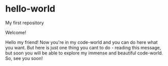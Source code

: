 # hello-world
My first repository

Welcome!

Hello my friend! Now you're in my code-world and you can do here what you want.
But here is just one thing you cant to do - reading this message, but soon you will be able to
explore my immense and beautiful code-world. So, see you soon!
